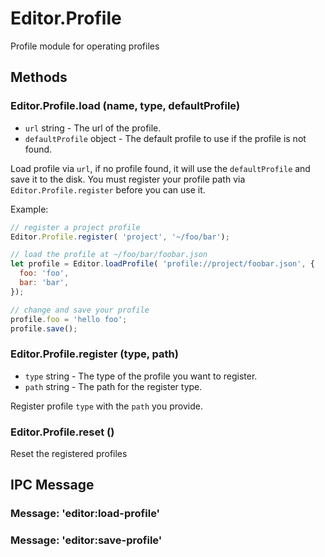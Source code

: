 # Editor.Profile

Profile module for operating profiles

## Methods

### Editor.Profile.load (name, type, defaultProfile)

  - `url` string - The url of the profile.
  - `defaultProfile` object - The default profile to use if the profile is not found.

Load profile via `url`, if no profile found, it will use the `defaultProfile` and save it to the disk.
You must register your profile path via `Editor.Profile.register` before you can use it.

Example:

```js
// register a project profile
Editor.Profile.register( 'project', '~/foo/bar');

// load the profile at ~/foo/bar/foobar.json
let profile = Editor.loadProfile( 'profile://project/foobar.json', {
  foo: 'foo',
  bar: 'bar',
});

// change and save your profile
profile.foo = 'hello foo';
profile.save();
```

### Editor.Profile.register (type, path)

  - `type` string - The type of the profile you want to register.
  - `path` string - The path for the register type.

Register profile `type` with the `path` you provide.

### Editor.Profile.reset ()

Reset the registered profiles

## IPC Message

### Message: 'editor:load-profile'

### Message: 'editor:save-profile'
